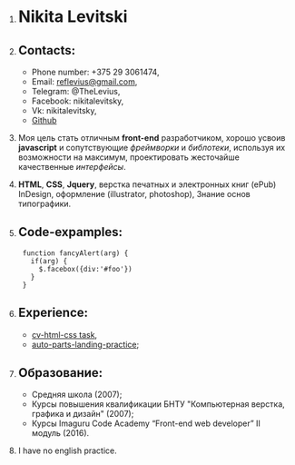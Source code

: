 1. # Nikita Levitski
2. ## Contacts:
    * Phone number: +375 29 3061474,
    * Email: reflevius@gmail.com,
    * Telegram: @TheLevius,
    * Facebook: nikitalevitsky,
    * Vk: nikitalevitsky,
    * [Github](https://github.com/thelevius)

3. Моя цель стать отличным __front-end__ разработчиком, хорошо усвоив __javascript__ и сопутствующие _фреймворки_ и _библотеки_, используя их возможности на максимум, проектировать жесточайше качественные _интерфейсы_.

4. __HTML__, __CSS__, __Jquery__, верстка печатных и электронных книг (ePub) InDesign, оформление (illustrator, photoshop), Знание основ типографики.

5. ## Code-expamples: 
        function fancyAlert(arg) {
          if(arg) {
            $.facebox({div:'#foo'})
          }
        }
6.  ## Experience:
    * [cv-html-css task](https://thelevius.github.io/rsschool/index.html),
    * [auto-parts-landing-practice](https://github.com/TheLevius/autoparts-store-test);

7. ## Образование:
    * Средняя школа (2007);
    * Курсы повышения квалификации БНТУ "Компьютерная верстка, графика и дизайн" (2007);
    * Курсы Imaguru Code Academy “Front-end web developer” II модуль (2016).

8. I have no english practice.